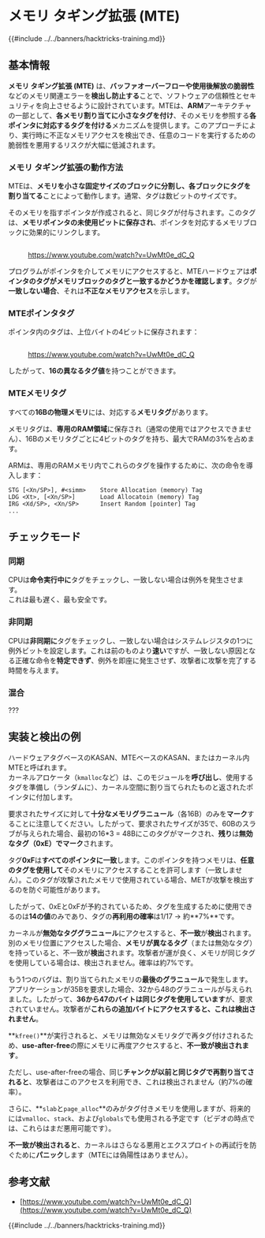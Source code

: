 # メモリ タギング拡張 (MTE)

{{#include ../../banners/hacktricks-training.md}}

## 基本情報

**メモリ タギング拡張 (MTE)** は、**バッファオーバーフローや使用後解放の脆弱性**などのメモリ関連エラーを**検出し防止する**ことで、ソフトウェアの信頼性とセキュリティを向上させるように設計されています。MTEは、**ARM**アーキテクチャの一部として、**各メモリ割り当てに小さなタグを付け**、そのメモリを参照する**各ポインタに対応するタグを付ける**メカニズムを提供します。このアプローチにより、実行時に不正なメモリアクセスを検出でき、任意のコードを実行するための脆弱性を悪用するリスクが大幅に低減されます。

### **メモリ タギング拡張の動作方法**

MTEは、**メモリを小さな固定サイズのブロックに分割し、各ブロックにタグを割り当てる**ことによって動作します。通常、タグは数ビットのサイズです。

そのメモリを指すポインタが作成されると、同じタグが付与されます。このタグは、**メモリポインタの未使用ビットに保存され**、ポインタを対応するメモリブロックに効果的にリンクします。

<figure><img src="../../images/image (1202).png" alt=""><figcaption><p><a href="https://www.youtube.com/watch?v=UwMt0e_dC_Q">https://www.youtube.com/watch?v=UwMt0e_dC_Q</a></p></figcaption></figure>

プログラムがポインタを介してメモリにアクセスすると、MTEハードウェアは**ポインタのタグがメモリブロックのタグと一致するかどうかを確認します**。タグが**一致しない場合**、それは**不正なメモリアクセス**を示します。

### MTEポインタタグ

ポインタ内のタグは、上位バイトの4ビットに保存されます：

<figure><img src="../../images/image (1203).png" alt=""><figcaption><p><a href="https://www.youtube.com/watch?v=UwMt0e_dC_Q">https://www.youtube.com/watch?v=UwMt0e_dC_Q</a></p></figcaption></figure>

したがって、**16の異なるタグ値**を持つことができます。

### MTEメモリタグ

すべての**16Bの物理メモリ**には、対応する**メモリタグ**があります。

メモリタグは、**専用のRAM領域**に保存され（通常の使用ではアクセスできません）、16Bのメモリタグごとに4ビットのタグを持ち、最大でRAMの3%を占めます。

ARMは、専用のRAMメモリ内でこれらのタグを操作するために、次の命令を導入します：
```
STG [<Xn/SP>], #<simm>    Store Allocation (memory) Tag
LDG <Xt>, [<Xn/SP>]       Load Allocatoin (memory) Tag
IRG <Xd/SP>, <Xn/SP>      Insert Random [pointer] Tag
...
```
## チェックモード

### 同期

CPUは**命令実行中に**タグをチェックし、一致しない場合は例外を発生させます。\
これは最も遅く、最も安全です。

### 非同期

CPUは**非同期に**タグをチェックし、一致しない場合はシステムレジスタの1つに例外ビットを設定します。これは前のものより**速い**ですが、一致しない原因となる正確な命令を**特定できず**、例外を即座に発生させず、攻撃者に攻撃を完了する時間を与えます。

### 混合

???

## 実装と検出の例

ハードウェアタグベースのKASAN、MTEベースのKASAN、またはカーネル内MTEと呼ばれます。\
カーネルアロケータ（`kmalloc`など）は、このモジュールを**呼び出し**、使用するタグを準備し（ランダムに）、カーネル空間に割り当てられたものと返されたポインタに付加します。

要求されたサイズに対して**十分なメモリグラニュール**（各16B）のみを**マーク**することに注意してください。したがって、要求されたサイズが35で、60Bのスラブが与えられた場合、最初の16\*3 = 48Bにこのタグがマークされ、**残り**は**無効なタグ（0xE）**で**マーク**されます。

タグ**0xF**は**すべてのポインタに一致**します。このポインタを持つメモリは、**任意のタグを使用して**そのメモリにアクセスすることを許可します（一致しません）。このタグが攻撃されたメモリで使用されている場合、METが攻撃を検出するのを防ぐ可能性があります。

したがって、0xEと0xFが予約されているため、タグを生成するために使用できるのは**14の値**のみであり、タグの**再利用の確率**は1/17 -> 約**7%**です。

カーネルが**無効なタググラニュール**にアクセスすると、**不一致**が**検出**されます。別のメモリ位置にアクセスした場合、**メモリが異なるタグ**（または無効なタグ）を持っていると、不一致が**検出**されます。攻撃者が運が良く、メモリが同じタグを使用している場合は、検出されません。確率は約7%です。

もう1つのバグは、割り当てられたメモリの**最後のグラニュール**で発生します。アプリケーションが35Bを要求した場合、32から48のグラニュールが与えられました。したがって、**36から47のバイトは同じタグを使用しています**が、要求されていません。攻撃者が**これらの追加バイトにアクセスすると、これは検出されません**。

**`kfree()`**が実行されると、メモリは無効なメモリタグで再タグ付けされるため、**use-after-free**の際にメモリに再度アクセスすると、**不一致が検出されます**。

ただし、use-after-freeの場合、同じ**チャンクが以前と同じタグで再割り当てされると**、攻撃者はこのアクセスを利用でき、これは検出されません（約7%の確率）。

さらに、**`slab`と`page_alloc`**のみがタグ付きメモリを使用しますが、将来的には`vmalloc`、`stack`、および`globals`でも使用される予定です（ビデオの時点では、これらはまだ悪用可能です）。

**不一致が検出されると**、カーネルはさらなる悪用とエクスプロイトの再試行を防ぐために**パニック**します（MTEには偽陽性はありません）。

## 参考文献

- [https://www.youtube.com/watch?v=UwMt0e_dC_Q](https://www.youtube.com/watch?v=UwMt0e_dC_Q)

{{#include ../../banners/hacktricks-training.md}}
